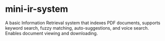 # mini-ir-system
A basic Information Retrieval system that indexes PDF documents, supports keyword search, fuzzy matching, auto-suggestions, and voice search. Enables document viewing and downloading.
